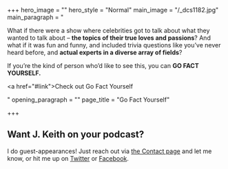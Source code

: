 +++
hero_image = ""
hero_style = "Normal"
main_image = "/_dcs1182.jpg"
main_paragraph = "<p>What if there were a show where celebrities got to talk about what they wanted to talk about – <strong>the topics of their true loves and passions</strong>? And what if it was fun and funny, and included trivia questions like you’ve never heard before, and <strong>actual experts in a diverse array of fields</strong>?</p><p>If you’re the kind of person who’d like to see this, you can <strong>GO FACT YOURSELF.</strong></p><p><a href=\"#link\">Check out Go Fact Yourself</a></p>"
opening_paragraph = ""
page_title = "Go Fact Yourself"

+++
## Want J. Keith on your podcast?

I do guest-appearances! Just reach out via [the Contact page](/contact "Contact Page") and let me know, or hit me up on [Twitter](http://twitter.com/@j_keith "J. Keith on Twitter") or [Facebook](http://www.facebook.com/jkeithdotnet "J. Keith on Facebook").